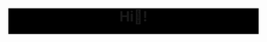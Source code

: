 <header style="background-color:black;">
  <h1>Hi👋!</h1>
  <figure>
    <img src="./Hi(1),.png" alt="">
  </figure>
</header>

<main>
  
</main>
